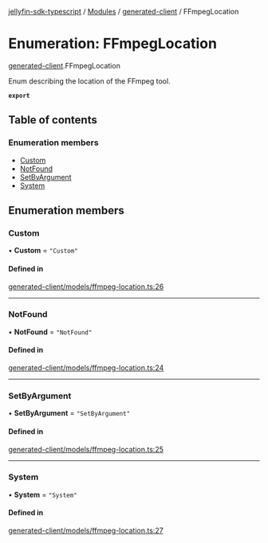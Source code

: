 [jellyfin-sdk-typescript](../README.md) / [Modules](../modules.md) / [generated-client](../modules/generated_client.md) / FFmpegLocation

# Enumeration: FFmpegLocation

[generated-client](../modules/generated_client.md).FFmpegLocation

Enum describing the location of the FFmpeg tool.

**`export`**

## Table of contents

### Enumeration members

- [Custom](generated_client.FFmpegLocation.md#custom)
- [NotFound](generated_client.FFmpegLocation.md#notfound)
- [SetByArgument](generated_client.FFmpegLocation.md#setbyargument)
- [System](generated_client.FFmpegLocation.md#system)

## Enumeration members

### Custom

• **Custom** = `"Custom"`

#### Defined in

[generated-client/models/ffmpeg-location.ts:26](https://github.com/thornbill/jellyfin-sdk-typescript/blob/0f61f16/src/generated-client/models/ffmpeg-location.ts#L26)

___

### NotFound

• **NotFound** = `"NotFound"`

#### Defined in

[generated-client/models/ffmpeg-location.ts:24](https://github.com/thornbill/jellyfin-sdk-typescript/blob/0f61f16/src/generated-client/models/ffmpeg-location.ts#L24)

___

### SetByArgument

• **SetByArgument** = `"SetByArgument"`

#### Defined in

[generated-client/models/ffmpeg-location.ts:25](https://github.com/thornbill/jellyfin-sdk-typescript/blob/0f61f16/src/generated-client/models/ffmpeg-location.ts#L25)

___

### System

• **System** = `"System"`

#### Defined in

[generated-client/models/ffmpeg-location.ts:27](https://github.com/thornbill/jellyfin-sdk-typescript/blob/0f61f16/src/generated-client/models/ffmpeg-location.ts#L27)
